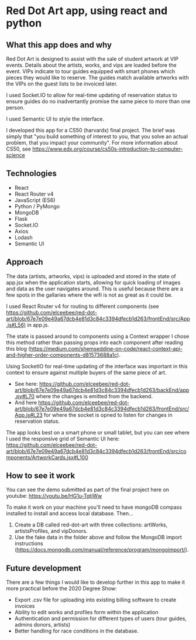 # Red Dot Art app, using react and python

## What this app does and why

Red Dot Art is designed to assist with the sale of student artwork at VIP events. Details about the artists, works, and vips are loaded before the event. VIPs indicate to tour guides equipped with smart phones which pieces they would like to reserve. The guides match available artworks with the VIPs on the guest lists to be invoiced later.

I used Socket.IO to allow for real-time updating of reservation status to ensure guides do no inadvertantly promise the same piece to more than one person.

I used Semantic UI to style the interface.

I developed this app for a CS50 (harvardx) final project. The brief was simply that "you build something of interest to you, that you solve an actual problem, that you impact your community". For more information about CS50, see <https://www.edx.org/course/cs50s-introduction-to-computer-science>

## Technologies

- React
- React Router v4
- JavaScript (ES6)
- Python / PyMongo
- MongoDB
- Flask
- Socket.IO
- Axios
- Lodash
- Semantic UI

## Approach

The data (artists, artworks, vips) is uploaded and stored in the state of app.jsx when the application starts, allowing for quick loading of images and data as the user navigates around. This is useful because there are a few spots in the gallaries where the wifi is not as great as it could be.

I used React Router v4 for routing to different components (see <https://github.com/elceebee/red-dot-art/blob/67e7e09e49a67dcb4e81d3c84c3394dfecb1d263/frontEnd/src/App.js#L56)> in app.js.

The state is passed around to components using a Context wrapper I chose this method rather than passing props into each component after reading this blog (<https://medium.com/shemseddine-on-code/react-context-api-and-higher-order-components-d81573688a1c>).

Using SocketIO for real-time updating of the interface was important in this context to ensure against multiple buyers of the same piece of art.

- See here: <https://github.com/elceebee/red-dot-art/blob/67e7e09e49a67dcb4e81d3c84c3394dfecb1d263/backEnd/app.py#L70> where the changes is emitted from the backend.
- And here <https://github.com/elceebee/red-dot-art/blob/67e7e09e49a67dcb4e81d3c84c3394dfecb1d263/frontEnd/src/App.js#L23> for where the socket is opned to listen for changes in reservation status.

The app looks best on a smart phone or small tablet, but you can see where I used the responsive grid of Semantic UI here: <https://github.com/elceebee/red-dot-art/blob/67e7e09e49a67dcb4e81d3c84c3394dfecb1d263/frontEnd/src/components/ArtworkCards.jsx#L100>

## How to see it work

You can see the demo submitted as part of the final project here on youtube: <https://youtu.be/HG1u-TqtjWw>

To make it work on your machine you'll need to have mongoDB compass installed to install and access local database. Then...

1. Create a DB called red-dot-art with three collections: artWorks, artistsProfiles, and vipDonors.
2. Use the fake data in the folder above and follow the MongoDB import instructions (<https://docs.mongodb.com/manual/reference/program/mongoimport/>).

## Future development

There are a few things I would like to develop further in this app to make it more practical before the 2020 Degree Show:

- Export .csv file for uploading into existing billing software to create invoices
- Ability to edit works and profiles form within the application
- Authentication and permission for different types of users (tour guides, admins donors, artists)
- Better handling for race conditions in the database.
